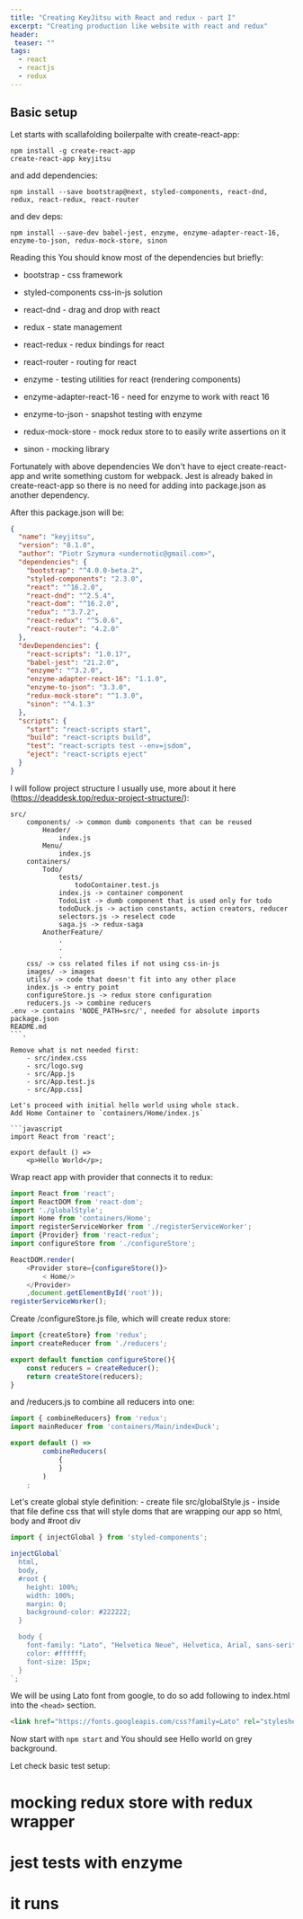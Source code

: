 ```yaml
---
title: "Creating KeyJitsu with React and redux - part I"
excerpt: "Creating production like website with react and redux"
header:
 teaser: ""
tags: 
  - react
  - reactjs
  - redux
--- 
```


## Basic setup
Let starts with scallafolding boilerpalte with create-react-app:

```
npm install -g create-react-app
create-react-app keyjitsu
```

and add dependencies:

```
npm install --save bootstrap@next, styled-components, react-dnd, redux, react-redux, react-router
```

and dev deps:
```
npm install --save-dev babel-jest, enzyme, enzyme-adapter-react-16, enzyme-to-json, redux-mock-store, sinon
```

Reading this You should know most of the dependencies but briefly:
   - bootstrap - css framework 
   - styled-components css-in-js solution
   - react-dnd - drag and drop with react
   - redux - state management
   - react-redux - redux bindings for react
   - react-router - routing for react

   - enzyme - testing utilities for react (rendering components)
   - enzyme-adapter-react-16 - need for enzyme to work with react 16
   - enzyme-to-json - snapshot testing with enzyme
   - redux-mock-store - mock redux store to to easily write assertions on it
   - sinon - mocking library

Fortunately with above dependencies We don't have to eject create-react-app and write something custom for webpack. 
Jest is already baked in create-react-app so there is no need for adding into package.json as another dependency.

After this package.json will be:

```json
{
  "name": "keyjitsu",
  "version": "0.1.0",
  "author": "Piotr Szymura <undernotic@gmail.com>",
  "dependencies": {
    "bootstrap": "^4.0.0-beta.2",
    "styled-components": "2.3.0",
    "react": "^16.2.0",
    "react-dnd": "^2.5.4",
    "react-dom": "^16.2.0",
    "redux": "^3.7.2",
    "react-redux": "^5.0.6",
    "react-router": "4.2.0"
  },
  "devDependencies": {
    "react-scripts": "1.0.17",
    "babel-jest": "21.2.0",
    "enzyme": "^3.2.0",
    "enzyme-adapter-react-16": "1.1.0",
    "enzyme-to-json": "3.3.0",
    "redux-mock-store": "^1.3.0",
    "sinon": "^4.1.3"
  },
  "scripts": {
    "start": "react-scripts start",
    "build": "react-scripts build",
    "test": "react-scripts test --env=jsdom",
    "eject": "react-scripts eject"
  }
}

```


I will follow project structure I usually use, more about it here (https://deaddesk.top/redux-project-structure/):

```
src/
    components/ -> common dumb components that can be reused
        Header/
            index.js
        Menu/
            index.js
    containers/
        Todo/
            tests/
                todoContainer.test.js
            index.js -> container component 
            TodoList -> dumb component that is used only for todo
            todoDuck.js -> action constants, action creators, reducer
            selectors.js -> reselect code
            saga.js -> redux-saga
        AnotherFeature/
            .
            .
            .
    css/ -> css related files if not using css-in-js
    images/ -> images
    utils/ -> code that doesn't fit into any other place
    index.js -> entry point
    configureStore.js -> redux store configuration
    reducers.js -> combine reducers
.env -> contains 'NODE_PATH=src/', needed for absolute imports
package.json
README.md
```.

Remove what is not needed first:
    - src/index.css 
    - src/logo.svg
    - src/App.js
    - src/App.test.js
    - src/App.css]

Let's proceed with initial hello world using whole stack.
Add Home Container to `containers/Home/index.js`

```javascript
import React from 'react';

export default () => 
    <p>Hello World</p>;

```

Wrap react app with provider that connects it to redux:

```javascript
import React from 'react';
import ReactDOM from 'react-dom';
import './globalStyle';
import Home from 'containers/Home';
import registerServiceWorker from './registerServiceWorker';
import {Provider} from 'react-redux';
import configureStore from './configureStore';

ReactDOM.render( 
    <Provider store={configureStore()}>
        < Home/> 
    </Provider>
    ,document.getElementById('root'));
registerServiceWorker();
```
Create /configureStore.js file, which will create redux store:

```javascript
import {createStore} from 'redux';
import createReducer from './reducers';

export default function configureStore(){
    const reducers = createReducer();
    return createStore(reducers);
}
```
and /reducers.js to combine all reducers into one:

```javascript
import { combineReducers} from 'redux';
import mainReducer from 'containers/Main/indexDuck';

export default () => 
        combineReducers(
            {
            }
        )
    ;
```

Let's create global style definition:
    - create file src/globalStyle.js
    - inside that file define css that will style doms that are wrapping our app so html, body and #root div

```javascript
import { injectGlobal } from 'styled-components';

injectGlobal`
  html,
  body,
  #root {
    height: 100%;
    width: 100%;
    margin: 0;
    background-color: #222222;
  }

  body {
    font-family: "Lato", "Helvetica Neue", Helvetica, Arial, sans-serif;
    color: #ffffff;
    font-size: 15px;
  }
`;
```
We will be using Lato font from google, to do so add following to index.html into the `<head>` section.
```html    
<link href="https://fonts.googleapis.com/css?family=Lato" rel="stylesheet">
``` 


Now start with `npm start` and You should see Hello world on grey background.

Let check basic test setup:

# mocking redux store with redux wrapper 

# jest tests with enzyme

# it runs